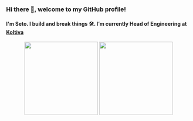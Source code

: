 ### Hi there 👋, welcome to my GitHub profile!

#### I'm Seto. I build and break things 🛠️. I’m currently Head of Engineering at [Koltiva](https://www.koltiva.com/)

<div align="center">
<picture>
<source 
  srcset="https://github-readme-stats.vercel.app/api/top-langs?username=otezz&&layout=compact&langs_count=10&theme=dark"
  media="(prefers-color-scheme: dark)"
/>
<source
  srcset="https://github-readme-stats.vercel.app/api/top-langs?username=otezz&&layout=compact&langs_count=10"
  media="(prefers-color-scheme: light), (prefers-color-scheme: no-preference)"
/>
<img height="200" src="https://github-readme-stats.vercel.app/api?username=otezz&&layout=compact&langs_count=10" />
</picture>

<picture>
<source 
  srcset="https://github-readme-stats.vercel.app/api?username=otezz&show_icons=true&theme=dark"
  media="(prefers-color-scheme: dark)"
/>
<source
  srcset="https://github-readme-stats.vercel.app/api?username=otezz&show_icons=true"
  media="(prefers-color-scheme: light), (prefers-color-scheme: no-preference)"
/>
<img height="200" src="https://github-readme-stats.vercel.app/api?username=otezz&show_icons=true" />
</picture>
</div>
